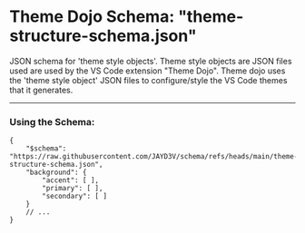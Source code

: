 # Theme Dojo Schema: "theme-structure-schema.json"

JSON schema for 'theme style objects'. Theme style objects are JSON files used are used by the VS Code extension "Theme Dojo". Theme dojo uses the 'theme style object' JSON files to configure/style the VS Code themes that it generates.

---

### Using the Schema:
```
{
    "$schema": "https://raw.githubusercontent.com/JAYD3V/schema/refs/heads/main/theme-structure-schema.json",
    "background": {
        "accent": [ ],
        "primary": [ ],
        "secondary": [ ]
    }
    // ...
}
```
